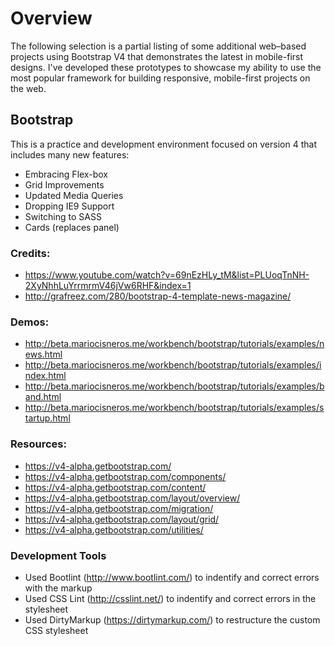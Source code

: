# Overview
The following selection is a partial listing of some additional web–based projects using Bootstrap V4 that demonstrates the latest in mobile-first designs. I've developed these prototypes to showcase my ability to use the most popular framework for building responsive, mobile-first projects on the web.

## Bootstrap
This is a practice and development environment focused on version 4 that includes many new features:

* Embracing Flex-box
* Grid Improvements
* Updated Media Queries
* Dropping IE9 Support
* Switching to SASS
* Cards (replaces panel)

### Credits:
* https://www.youtube.com/watch?v=69nEzHLy_tM&list=PLUoqTnNH-2XyNhhLuYrrmrmV46jVw6RHF&index=1
* http://grafreez.com/280/bootstrap-4-template-news-magazine/

### Demos:
* http://beta.mariocisneros.me/workbench/bootstrap/tutorials/examples/news.html
* http://beta.mariocisneros.me/workbench/bootstrap/tutorials/examples/index.html
* http://beta.mariocisneros.me/workbench/bootstrap/tutorials/examples/band.html
* http://beta.mariocisneros.me/workbench/bootstrap/tutorials/examples/startup.html

### Resources:
* https://v4-alpha.getbootstrap.com/
* https://v4-alpha.getbootstrap.com/components/
* https://v4-alpha.getbootstrap.com/content/
* https://v4-alpha.getbootstrap.com/layout/overview/
* https://v4-alpha.getbootstrap.com/migration/
* https://v4-alpha.getbootstrap.com/layout/grid/
* https://v4-alpha.getbootstrap.com/utilities/

### Development Tools
* Used Bootlint (http://www.bootlint.com/) to indentify and correct errors with the markup
* Used CSS Lint (http://csslint.net/) to indentify and correct errors in the stylesheet
* Used DirtyMarkup (https://dirtymarkup.com/) to restructure the custom CSS stylesheet
